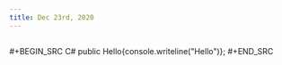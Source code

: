 ```yaml
---
title: Dec 23rd, 2020
---
```


##
#+BEGIN_SRC C#
public Hello{console.writeline("Hello")};
#+END_SRC
